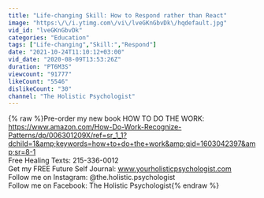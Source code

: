 ```yaml
---
title: "Life-changing Skill: How to Respond rather than React"
image: "https:\/\/i.ytimg.com\/vi\/lveGKnGbvDk\/hqdefault.jpg"
vid_id: "lveGKnGbvDk"
categories: "Education"
tags: ["Life-changing","Skill:","Respond"]
date: "2021-10-24T11:10:12+03:00"
vid_date: "2020-08-09T13:53:26Z"
duration: "PT6M3S"
viewcount: "91777"
likeCount: "5546"
dislikeCount: "30"
channel: "The Holistic Psychologist"
---
```

{% raw %}Pre-order my new book HOW TO DO THE WORK: <a rel="nofollow" target="blank" href="https://www.amazon.com/How-Do-Work-Recognize-Patterns/dp/006301209X/ref=sr_1_1?dchild=1&amp;keywords=how+to+do+the+work&amp;qid=1603042397&amp;sr=8-1">https://www.amazon.com/How-Do-Work-Recognize-Patterns/dp/006301209X/ref=sr_1_1?dchild=1&amp;keywords=how+to+do+the+work&amp;qid=1603042397&amp;sr=8-1</a><br />Free Healing Texts: 215-336-0012<br />Get my FREE Future Self Journal: www.yourholisticpsychologist.com<br />Follow me on Instagram: @the.holistic.psychologist<br />Follow me on Facebook: The Holistic Psychologist{% endraw %}
